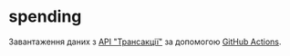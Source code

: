 # spending

Завантаження даних з [АРІ "Трансакції"](https://confluence.spending.gov.ua/pages/viewpage.action?pageId=5800614) за допомогою [GitHub Actions](https://github.com/features/actions).